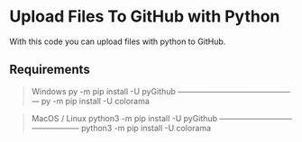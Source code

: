 # Upload Files To GitHub with Python
With this code you can upload files with python to GitHub.

## Requirements
> Windows
py -m pip install -U pyGithub
~~---------------------------------~~
py -m pip install -U colorama


> MacOS / Linux
python3 -m pip install -U pyGithub
~~---------------------------------~~
python3 -m pip install -U colorama
